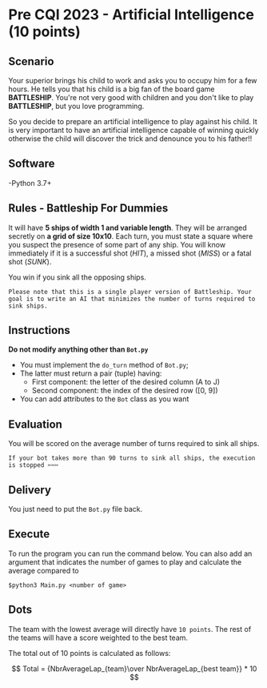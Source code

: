 # Pre CQI 2023 - Artificial Intelligence (10 points)

## Scenario

Your superior brings his child to work and asks you to occupy him for a few hours. He tells you that his child is a big fan of the board game **BATTLESHIP**. You're not very good with children and you don't like to play **BATTLESHIP**, but you love programming.

So you decide to prepare an artificial intelligence to play against his child. It is very important to have an artificial intelligence capable of winning quickly otherwise the child will discover the trick and denounce you to his father!!

## Software
-Python 3.7+

## Rules - Battleship For Dummies

It will have **5 ships of width 1 and variable length**. They will be arranged secretly on **a grid of size 10x10**. Each turn, you must state a square where you suspect the presence of some part of any ship. You will know immediately if it is a successful shot (*HIT*), a missed shot (*MISS*) or a fatal shot (*SUNK*).

You win if you sink all the opposing ships.

```Please note that this is a single player version of Battleship. Your goal is to write an AI that minimizes the number of turns required to sink ships.```

## Instructions

**Do not modify anything other than `Bot.py`**

* You must implement the `do_turn` method of `Bot.py`;
* The latter must return a pair (tuple) having:
    * First component: the letter of the desired column (A to J)
    * Second component: the index of the desired row (\[0, 9\])
* You can add attributes to the `Bot` class as you want

## Evaluation

You will be scored on the average number of turns required to sink all ships.

```If your bot takes more than 90 turns to sink all ships, the execution is stopped ✂✂✂```

## Delivery

You just need to put the `Bot.py` file back.

## Execute
To run the program you can run the command below. You can also add an argument that indicates the number of games to play and calculate the average compared to
```
$python3 Main.py <number of game>
```

## Dots

The team with the lowest average will directly have `10 points`. The rest of the teams will have a score weighted to the best team.

The total out of 10 points is calculated as follows:

$$ Total = {NbrAverageLap_{team}\over NbrAverageLap_{best team}} * 10 $$